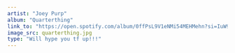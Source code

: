 ```yaml
---
artist: "Joey Purp"
album: "Quarterthing"
link_to: "https://open.spotify.com/album/0ffPsL9V1eNMi54MEHMehn?si=IuW9i0byR5S5JAfULVDKOw"
image_src: quarterthing.jpg
type: "Will hype you tf up!!!"
---
```

